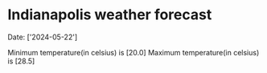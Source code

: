 # Indianapolis weather forecast 
Date: ['2024-05-22'] 

Minimum temperature(in celsius) is [20.0] 
Maximum temperature(in celsius) is [28.5]
